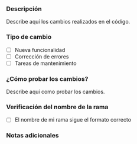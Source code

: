 ### Descripción
Describe aquí los cambios realizados en el código.

### Tipo de cambio
- [ ] Nueva funcionalidad
- [ ] Corrección de errores
- [ ] Tareas de mantenimiento

### ¿Cómo probar los cambios?
Describe aquí como probar los cambios.

### Verificación del nombre de la rama
<!-- Asegúrate de que el nombre de tu rama sigue el formato correcto:
    - feature/<nombre>
    - bugfix/<nombre>
    - hotfix/<nombre>
    - fix/<nombre>
    - enhancement/<nombre>
    - refactor/<nombre>
    - documentation/<nombre>
    - release/<nombre>
-->
- [ ] El nombre de mi rama sigue el formato correcto

### Notas adicionales
<!-- Cualquier información adicional que deba saber el equipo -->
